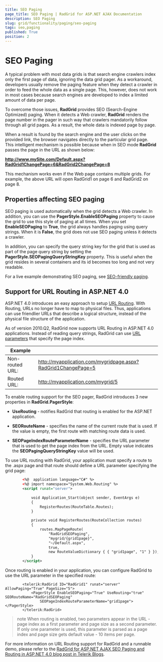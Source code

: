 ```yaml
---
title: SEO Paging
page_title: SEO Paging | RadGrid for ASP.NET AJAX Documentation
description: SEO Paging
slug: grid/functionality/paging/seo-paging
tags: seo,paging
published: True
position: 2
---
```


# SEO Paging



A typical problem with most data grids is that search engine crawlers index only the first page of data, ignoring the data grid pager. As a workaround, developers usually remove the paging feature when they detect a crawler in order to feed the whole data as a single page. This, however, does not work in most cases because search engines are developed to index a limited amount of data per page.

To overcome those issues, **RadGrid** provides SEO (Search-Engine Optimized) paging. When it detects a Web crawler, **RadGrid** renders the page number in the pager in such way that crawlers mandatorily follow through all grid pages. As a result, the whole data is indexed page by page.

When a result is found by the search engine and the user clicks on the provided link, the browser navigates directly to the particular grid page. This intelligent mechanism is possible because when in SEO mode **RadGrid** passes the page in the URL as shown below:

**http://www.mySite.com/Default.aspx?RadGrid1ChangePage=6&RadGrid2ChangePage=8**

This mechanism works even if the Web page contains multiple grids. For example, the above URL will open RadGrid1 on page 6 and RadGrid2 on page 8.

## Properties affecting SEO paging

SEO paging is used automatically when the grid detects a Web crawler. In addition, you can use the **PagerStyle.EnableSEOPaging** property to cause the grid to use this style of paging at all times. When you set **EnableSEOPaging** to **True**, the grid always handles paging using query strings. When it is **False**, the grid does not use SEO paging unless it detects a crawler.

In addition, you can specify the query string key for the grid that is used as part of the page query string by setting the **PagerStyle.SEOPagingQueryStringKey** property. This is useful when the grid resides in several containers and its id becomes too long and not very readable.

For a live example demonstrating SEO paging, see [SEO-friendly paging](http://demos.telerik.com/aspnet-ajax/Grid/Examples/Programming/SEOPaging/DefaultCS.aspx).

## Support for URL Routing in ASP.NET 4.0

ASP.NET 4.0 introduces an easy approach to setup [URL Routing](http://msdn.microsoft.com/en-us/library/cc668201.aspx). With Routing, URLs no longer have to map to physical files. Thus, applications can use friendlier URLs that describe a logical structure, instead of the physical file structure of the application.

As of version 2010.Q2, RadGrid now supports URL Routing in ASP.NET 4.0 applications. Instead of reading query strings, RadGrid can use [URL parameters](http://msdn.microsoft.com/en-us/library/cc668201.aspx#adding_routes_to_a_web_forms_application) that specify the page index.


|  **Example**  |  |
| ------ | ------ |
|Non-routed URL:|http://myapplication.com/mygridpage.aspx?RadGrid1ChangePage=5|
|Routed URL:|http://myapplication.com/mygrid/5|

To enable routing support for the SEO pager, RadGrid introduces 3 new properties in **RadGrid.PagerStyle**:

* **UseRouting** - notifies RadGrid that routing is enabled for the ASP.NET application.

* **SEORouteName** - specifies the name of the current route that is used. If the value is empty, the first route with matching route data is used.

* **SEOPageIndexRouteParameterName** - specifies the URL parameter that is used to get the page index from the URL. Empty value indicates the **SEOPagingQueryStringKey** value will be used.

To use URL routing with RadGrid, your application must specify a route to the .aspx page and that route should define a URL parameter specifying the grid page:

````XML
	    <%@  application language="C#" %>
	    <%@ import namespace="System.Web.Routing" %>
	    <script runat="server">
	
	        void Application_Start(object sender, EventArgs e)
	        {
	            RegisterRoutes(RouteTable.Routes);
	        }
	
	        private void RegisterRoutes(RouteCollection routes)
	        {
	            routes.MapPageRoute(
	                "RadGridSEOPaging",
	                "mygrid/{grid1page}",
	                "~/Default.aspx",
	                true,
	                new RouteValueDictionary { { "grid1page", "1" } });
	        }
	    </script>
````



Once routing is enabled in your application, you can configure RadGrid to use the URL parameter in the specified route:

````ASPNET
	    <telerik:RadGrid ID="RadGrid1" runat="server" AllowPaging="True" PageSize="5">
	        <PagerStyle EnableSEOPaging="True" UseRouting="true" SEORouteName="RadGridSEOPaging"
	            SEOPageIndexRouteParameterName="grid1page"></PagerStyle>
	    </telerik:RadGrid>
````



>note When routing is enabled, two parameters appear in the URL - page index as a first parameter and page size as a second parameter. If only one parameter is used, this parameter is parsed as a page index and page size gets default value - 10 items per page.
>


For more information on URL Routing support for RadGrid and a runnable demo, please refer to the [RadGrid for ASP.NET AJAX SEO Paging and Routing in ASP.NET 4.0 blog post in Telerik Blogs](http://blogs.telerik.com/aspnet-ajax/posts/10-06-23/radgrid-for-asp-net-ajax-seo-paging-with-routing-in-asp-net-4-0.aspx).
